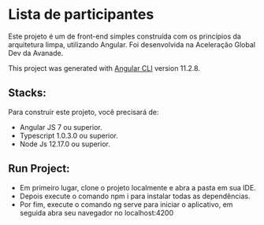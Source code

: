 # Lista de participantes

Este projeto é um de front-end simples construída com os princípios da arquitetura limpa, utilizando Angular. Foi desenvolvida na Aceleração Global Dev da Avanade.

This project was generated with [Angular CLI](https://github.com/angular/angular-cli) version 11.2.8.

## Stacks:
Para construir este projeto, você precisará de:
* Angular JS 7 ou superior. 
* Typescript  1.0.3.0 ou superior. 
* Node Js 12.17.0 ou superior.

## Run Project:
* Em primeiro lugar, clone o projeto localmente e abra a pasta em sua IDE. 
* Depois execute o comando npm i para instalar todas as dependências.
* Por fim, execute o comando ng serve para iniciar o aplicativo, em seguida abra seu navegador no localhost:4200
 

